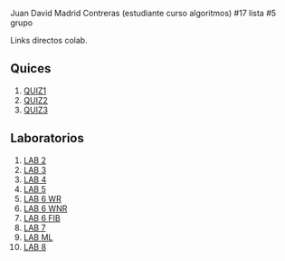 Juan David Madrid Contreras (estudiante curso algoritmos)   #17 lista #5 grupo

Links directos colab.

## Quices
1. [QUIZ1](https://colab.research.google.com/drive/1_dbAfmQx8qItIKcR-akDUCfhSbrNxQji?usp=sharing)
2. [QUIZ2](https://colab.research.google.com/drive/1-psIytVRn2OGWN5zj96wdqMkvrSUUX81?usp=sharing)
3. [QUIZ3](https://colab.research.google.com/drive/1-psIytVRn2OGWN5zj96wdqMkvrSUUX81?usp=sharing)
## Laboratorios
1. [LAB 2](https://colab.research.google.com/drive/1YODxa1fyugYVuv_2gS7BA-IciaCu4fBM?usp=sharing)
2. [LAB 3](https://colab.research.google.com/github/JuMad-SE/AlgorithmsUN2024I/blob/main/Lab3/LAB3_Maximum_Pairwise_Product_Number_Time_All_Cases_.ipynb)
3. [LAB 4](https://colab.research.google.com/drive/13b_5oFIw41uv1afosTwcliI2r1jXfldl?authuser=1#scrollTo=kAEAoNZEQTCw)
4. [LAB 5](https://colab.research.google.com/github/JuMad-SE/AlgorithmsUN2024I/blob/main/Lab5/jumadridcGroup5Partitions.ipynb)
5. [LAB 6 WR](https://colab.research.google.com/drive/1i2zV7MaVhoM81Sl2zWeQAlU0Pp5VCesF?usp=sharing)
6. [LAB 6 WNR](https://colab.research.google.com/drive/1msdX4Asu1DRplCi4tybEfB_jQ1lPf-Re?usp=sharing)
7. [LAB 6 FIB](https://colab.research.google.com/drive/1qy5Mws49Xy7UYOK_V7a6AbS5LzfKap9M?usp=sharing)
8. [LAB 7](https://colab.research.google.com/drive/1MnWGYSvDb-9No5b0mlAZJ3gpXIYpgVD8?authuser=1)
9. [LAB ML](https://colab.research.google.com/drive/1n41Wl_EMlGZAm7kRbtxrdtT37yDwqKlu?authuser=1)
10. [LAB 8](https://colab.research.google.com/drive/1HFO9nmM5o5S_C6HtrYrne5HQsS3bCe8a?authuser=1#scrollTo=kfNIyT2A2Rhf)
